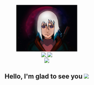 

<div id="header" align="center">
  <img src="./images/IMG_1919.JPG" width="200"/>
  <div id="badges">
      <a href="https://t.me/SwiftLostGirl">
          <img src="https://img.shields.io/badge/Telegram-blue?logo=telegram&logoColor=white" width="120">
      </a>
      <a href="https://vk.com/jollyportal">
          <img src="https://img.shields.io/badge/VK-blue?logo=vk&logoColor=white" width="65">
      </a>
  </div> 
  <img src="https://komarev.com/ghpvc/?username=your-github-AmadoMuerte&style=flat-square&color=blue" />
  <h2>
    Hello, I'm glad to see you
    <img src="https://media.giphy.com/media/J2awouDsf23R2vo2p5/giphy.gif" width="30px"/>
  </h2>
</div>


